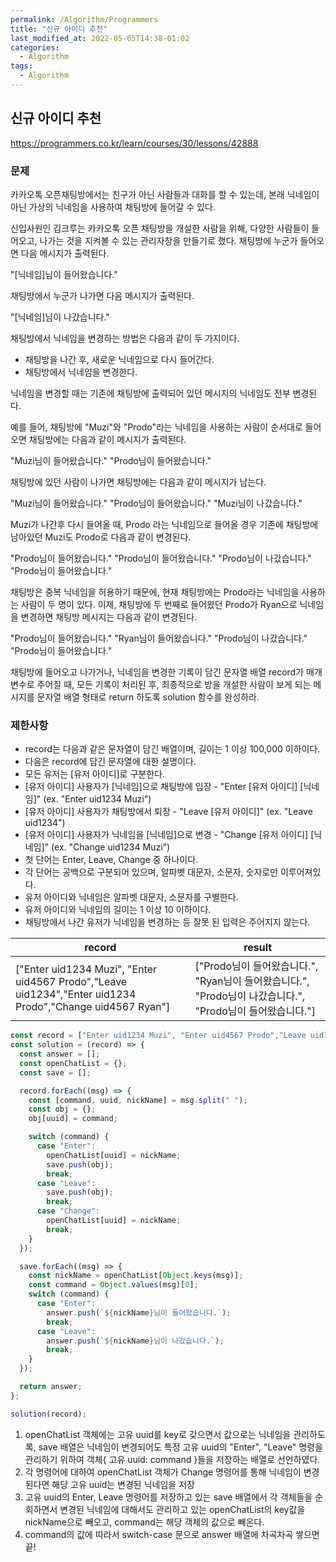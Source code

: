 ```yaml
---
permalink: /Algorithm/Programmers
title: "신규 아이디 추천"
last_modified_at: 2022-05-05T14:38-01:02
categories:
  - Algorithm
tags:
  - Algorithm
---
```


## 신규 아이디 추천

https://programmers.co.kr/learn/courses/30/lessons/42888

### 문제

카카오톡 오픈채팅방에서는 친구가 아닌 사람들과 대화를 할 수 있는데, 본래 닉네임이 아닌 가상의 닉네임을 사용하여 채팅방에 들어갈 수 있다.

신입사원인 김크루는 카카오톡 오픈 채팅방을 개설한 사람을 위해, 다양한 사람들이 들어오고, 나가는 것을 지켜볼 수 있는 관리자창을 만들기로 했다. 채팅방에 누군가 들어오면 다음 메시지가 출력된다.

"[닉네임]님이 들어왔습니다."

채팅방에서 누군가 나가면 다음 메시지가 출력된다.

"[닉네임]님이 나갔습니다."

채팅방에서 닉네임을 변경하는 방법은 다음과 같이 두 가지이다.

- 채팅방을 나간 후, 새로운 닉네임으로 다시 들어간다.
- 채팅방에서 닉네임을 변경한다.

닉네임을 변경할 때는 기존에 채팅방에 출력되어 있던 메시지의 닉네임도 전부 변경된다.

예를 들어, 채팅방에 "Muzi"와 "Prodo"라는 닉네임을 사용하는 사람이 순서대로 들어오면 채팅방에는 다음과 같이 메시지가 출력된다.

"Muzi님이 들어왔습니다."
"Prodo님이 들어왔습니다."

채팅방에 있던 사람이 나가면 채팅방에는 다음과 같이 메시지가 남는다.

"Muzi님이 들어왔습니다."
"Prodo님이 들어왔습니다."
"Muzi님이 나갔습니다."

Muzi가 나간후 다시 들어올 때, Prodo 라는 닉네임으로 들어올 경우 기존에 채팅방에 남아있던 Muzi도 Prodo로 다음과 같이 변경된다.

"Prodo님이 들어왔습니다."
"Prodo님이 들어왔습니다."
"Prodo님이 나갔습니다."
"Prodo님이 들어왔습니다."

채팅방은 중복 닉네임을 허용하기 때문에, 현재 채팅방에는 Prodo라는 닉네임을 사용하는 사람이 두 명이 있다. 이제, 채팅방에 두 번째로 들어왔던 Prodo가 Ryan으로 닉네임을 변경하면 채팅방 메시지는 다음과 같이 변경된다.

"Prodo님이 들어왔습니다."
"Ryan님이 들어왔습니다."
"Prodo님이 나갔습니다."
"Prodo님이 들어왔습니다."

채팅방에 들어오고 나가거나, 닉네임을 변경한 기록이 담긴 문자열 배열 record가 매개변수로 주어질 때, 모든 기록이 처리된 후, 최종적으로 방을 개설한 사람이 보게 되는 메시지를 문자열 배열 형태로 return 하도록 solution 함수를 완성하라.

### 제한사항

- record는 다음과 같은 문자열이 담긴 배열이며, 길이는 1 이상 100,000 이하이다.
- 다음은 record에 담긴 문자열에 대한 설명이다.
- 모든 유저는 [유저 아이디]로 구분한다.
- [유저 아이디] 사용자가 [닉네임]으로 채팅방에 입장 - "Enter [유저 아이디] [닉네임]" (ex. "Enter uid1234 Muzi")
- [유저 아이디] 사용자가 채팅방에서 퇴장 - "Leave [유저 아이디]" (ex. "Leave uid1234")
- [유저 아이디] 사용자가 닉네임을 [닉네임]으로 변경 - "Change [유저 아이디] [닉네임]" (ex. "Change uid1234 Muzi")
- 첫 단어는 Enter, Leave, Change 중 하나이다.
- 각 단어는 공백으로 구분되어 있으며, 알파벳 대문자, 소문자, 숫자로만 이루어져있다.
- 유저 아이디와 닉네임은 알파벳 대문자, 소문자를 구별한다.
- 유저 아이디와 닉네임의 길이는 1 이상 10 이하이다.
- 채팅방에서 나간 유저가 닉네임을 변경하는 등 잘못 된 입력은 주어지지 않는다.

| record                                                                                                    | result                                                                                                    |
| --------------------------------------------------------------------------------------------------------- | --------------------------------------------------------------------------------------------------------- |
| ["Enter uid1234 Muzi", "Enter uid4567 Prodo","Leave uid1234","Enter uid1234 Prodo","Change uid4567 Ryan"] | ["Prodo님이 들어왔습니다.", "Ryan님이 들어왔습니다.", "Prodo님이 나갔습니다.", "Prodo님이 들어왔습니다."] |

```javascript
const record = ["Enter uid1234 Muzi", "Enter uid4567 Prodo","Leave uid1234","Enter uid1234 Prodo","Change uid4567 Ryan"]s
const solution = (record) => {
  const answer = [];
  const openChatList = {};
  const save = [];

  record.forEach((msg) => {
    const [command, uuid, nickName] = msg.split(" ");
    const obj = {};
    obj[uuid] = command;

    switch (command) {
      case "Enter":
        openChatList[uuid] = nickName;
        save.push(obj);
        break;
      case "Leave":
        save.push(obj);
        break;
      case "Change":
        openChatList[uuid] = nickName;
        break;
    }
  });

  save.forEach((msg) => {
    const nickName = openChatList[Object.keys(msg)];
    const command = Object.values(msg)[0];
    switch (command) {
      case "Enter":
        answer.push(`${nickName}님이 들어왔습니다.`);
        break;
      case "Leave":
        answer.push(`${nickName}님이 나갔습니다.`);
        break;
    }
  });

  return answer;
};

solution(record);
```

1. openChatList 객체에는 고유 uuid를 key로 갖으면서 값으로는 닉네임을 관리하도록, save 배열은 닉네임이 변경되어도 특정 고유 uuid의 "Enter", "Leave" 명령을 관리하기 위하여 객체{ 고유 uuid: command }들을 저장하는 배열로 선언하였다.
2. 각 명령어에 대하여 openChatList 객체가 Change 명령어를 통해 닉네임이 변경된다면 해당 고유 uuid는 변경된 닉네임을 저장
3. 고유 uuid의 Enter, Leave 명령어를 저장하고 있는 save 배열에서 각 객체들을 순회하면서 변경된 닉네임에 대해서도 관리하고 있는 openChatList의 key값을 nickName으로 빼오고, command는 해당 객체의 값으로 빼온다.
4. command의 값에 따라서 switch-case 문으로 answer 배열에 차곡차곡 쌓으면 끝!
